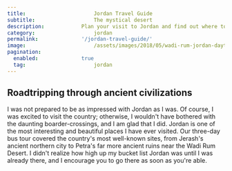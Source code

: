 ```yaml
---
title:						Jordan Travel Guide
subtitle:					The mystical desert
description:			Plan your visit to Jordan and find out where to go and what to do in Jordan. Read about itineraries, activities, places to stay and travel essentials.
category:					jordan
permalink: 				'/jordan-travel-guide/'
image:						/assets/images/2018/05/wadi-rum-jordan-daytime-landscape.jpg
pagination: 
  enabled: 				true
  tag: 						jordan
---
```


## Roadtripping through ancient civilizations

I was not prepared to be as impressed with Jordan as I was. Of course, I was excited to visit the country; otherwise, I wouldn't have bothered with the daunting boarder-crossings, and I am glad that I did. Jordan is one of the most interesting and beautiful places I have ever visited. Our three-day bus tour covered the country's most well-known sites, from Jerash's ancient northern city to Petra's far more ancient ruins near the Wadi Rum Desert. I didn't realize how high up my bucket list Jordan was until I was already there, and I encourage you to go there as soon as you're able.